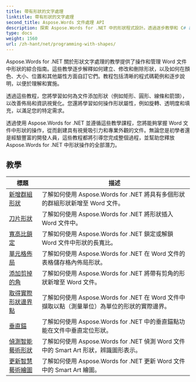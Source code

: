 ```yaml
---
title: 帶有形狀的文字處理
linktitle: 帶有形狀的文字處理
second_title: Aspose.Words 文件處理 API
description: 探索 Aspose.Words for .NET 中的形狀程式設計。透過逐步教學和 C# 範例程式碼，了解如何操作和自訂 Word 文件中的形狀。
type: docs
weight: 1560
url: /zh-hant/net/programming-with-shapes/
---
```

Aspose.Words for .NET 關於形狀文字處理的教學提供了操作和管理 Word 文件中形狀的綜合指南。這些教學逐步解釋如何建立、修改和刪除形狀，以及如何在顏色、大小、位置和其他屬性方面自訂它們。教程包括清晰的程式碼範例和逐步說明，以便於理解和實施。

透過這些教程，您將學習如何為文件添加形狀（例如矩形、圓形、線條和箭頭），以改善佈局和資訊視覺化。您還將學習如何操作形狀屬性，例如旋轉、透明度和填充，以滿足您的特定需求。

透過使用 Aspose.Words for .NET 並遵循這些教學課程，您將能夠掌握 Word 文件中形狀的操作，從而創建具有視覺吸引力和專業外觀的文件。無論您是初學者還是經驗豐富的開發人員，這些教程都將引導您完成整個過程，並幫助您釋放 Aspose.Words for .NET 中形狀操作的全部潛力。

 ## 教學
| 標題 | 描述 |
| --- | --- |
| [新增群組形狀](./add-group-shape/) | 了解如何使用 Aspose.Words for .NET 將具有多個形狀的群組形狀新增至 Word 文件。 |
| [刀片形狀](./insert-shape/) | 了解如何使用 Aspose.Words for .NET 將形狀插入 Word 文件中。 |
| [寬高比鎖定](./aspect-ratio-locked/) | 了解如何使用 Aspose.Words for .NET 鎖定或解鎖 Word 文件中形狀的長寬比。 |
| [單元格佈局](./layout-in-cell/) | 了解如何使用 Aspose.Words for .NET 在 Word 文件的表格儲存格內佈局形狀。 |
| [添加剪掉的角](./add-corners-snipped/) | 了解如何使用 Aspose.Words for .NET 將帶有剪角的形狀新增至 Word 文件。 |
| [取得實際形狀邊界點](./get-actual-shape-bounds-points/) | 了解如何使用 Aspose.Words for .NET 在 Word 文件中擷取以點（測量單位）為單位的形狀的實際邊界。 |
| [垂直錨](./vertical-anchor/) | 了解如何使用 Aspose.Words for .NET 中的垂直錨點功能在文件中垂直定位形狀。|
| [偵測智能藝術形狀](./detect-smart-art-shape/) | 了解如何使用 Aspose.Words for .NET 偵測 Word 文件中的 Smart Art 形狀，辨識圖形表示。 |
| [更新智慧藝術繪圖](./update-smart-art-drawing/) | 了解如何使用 Aspose.Words for .NET 更新 Word 文件中的 Smart Art 繪圖。 |